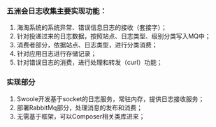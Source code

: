 ### 五洲会日志收集主要实现功能：

1. 海淘系统的系统异常、错误信息日志的接收（套接字）；
2. 针对投递过来的日志数据，按照站点、日志类型、级别分类写入MQ中；
3. 消费者部分，依据站点、日志类型，进行分类消费；
4. 针对应用日志进行存储记录；
5. 针对错误日志的消费，进行处理和转发（curl）功能；

### 实现部分 ###
1. Swoole开发基于socket的日志服务，常驻内存，提供日志接收服务；
2. 部署RabbitMq部分，处理消息的发布和消费；
3. 无需基于框架，可以Composer相关类库进来；